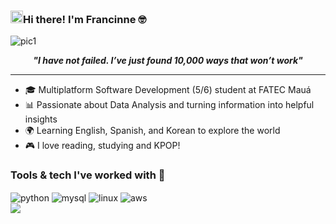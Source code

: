 <h3><img src = "https://raw.githubusercontent.com/MartinHeinz/MartinHeinz/master/wave.gif" width = 20px>Hi there! I'm Francinne 🤓</h3>

![pic1](https://github.com/halfrost/halfrost/blob/master/icons/header_1.png)

<p align = center>
<i><b>"I have not failed. I’ve just found 10,000 ways that won’t work"</b></i>
</p>

***

* 🎓 Multiplatform Software Development (5/6) student at FATEC Mauá
* 📊 Passionate about Data Analysis and turning information into helpful insights  
* 🌍 Learning English, Spanish, and Korean to explore the world 
* 🎮 I love reading, studying and KPOP!


<h3>Tools & tech I've worked with 🔧</h3>
<div display = "block">
    <img align="center" alt="python" src="https://img.shields.io/badge/Python-3776AB?style=for-the-badge&logo=python&logoColor=white" />
    <img align="center" alt="mysql" src="https://img.shields.io/badge/MySQL-00000F?style=for-the-badge&logo=mysql&logoColor=white" />
    <img align="center" alt="linux" src="https://img.shields.io/badge/Linux-FCC624?style=for-the-badge&logo=linux&logoColor=black" />
    <img align="center" alt="aws" src="https://img.shields.io/badge/Amazon_AWS-232F3E?style=for-the-badge&logo=amazon-aws&logoColor=white" />
</div>

<img src="https://github-readme-stats.vercel.app/api/top-langs/?username=voyager19878"/>
